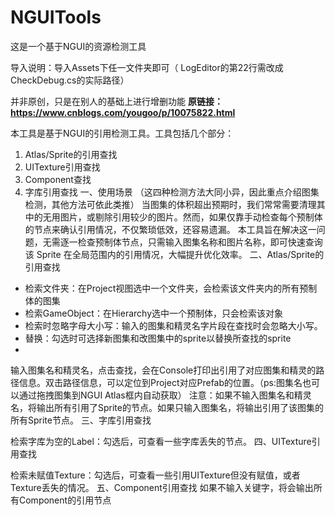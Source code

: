 # NGUITools
这是一个基于NGUI的资源检测工具

导入说明：导入Assets下任一文件夹即可（ LogEditor的第22行需改成CheckDebug.cs的实际路径）

并非原创，只是在别人的基础上进行增删功能
**原链接：https://www.cnblogs.com/yougoo/p/10075822.html**

本工具是基于NGUI的引用检测工具。工具包括几个部分：
1. Atlas/Sprite的引用查找
2. UITexture引用查找
3. Component查找
4. 字库引用查找
 一、使用场景
（这四种检测方法大同小异，因此重点介绍图集检测，其他方法可依此类推）
当图集的体积超出预期时，我们常常需要清理其中的无用图片，或剔除引用较少的图片。然而，如果仅靠手动检查每个预制体的节点来确认引用情况，不仅繁琐低效，还容易遗漏。
本工具旨在解决这一问题，无需逐一检查预制体节点，只需输入图集名称和图片名称，即可快速查询该 Sprite 在全局范围内的引用情况，大幅提升优化效率。
二、Atlas/Sprite的引用查找

- 检索文件夹：在Project视图选中一个文件夹，会检索该文件夹内的所有预制体的图集
- 检索GameObject：在Hierarchy选中一个预制体，只会检索该对象
- 检索时忽略字母大小写：输入的图集和精灵名字片段在查找时会忽略大小写。
- 替换：勾选时可选择新图集和改图集中的sprite以替换所查找的sprite
- 
输入图集名和精灵名，点击查找，会在Console打印出引用了对应图集和精灵的路径信息。双击路径信息，可以定位到Project对应Prefab的位置。（ps:图集名也可以通过拖拽图集到NGUI Atlas框内自动获取）
注意：如果不输入图集名和精灵名，将输出所有引用了Sprite的节点。如果只输入图集名，将输出引用了该图集的所有Sprite节点。
三、字库引用查找

检索字库为空的Label：勾选后，可查看一些字库丢失的节点。
四、UITexture引用查找

检索未赋值Texture：勾选后，可查看一些引用UITexture但没有赋值，或者Texture丢失的情况。
五、Component引用查找
如果不输入关键字，将会输出所有Component的引用节点
